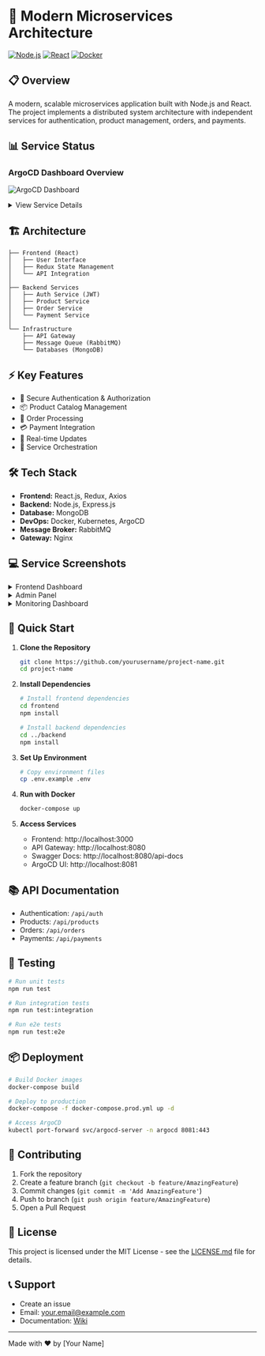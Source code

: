 # 🚀 Modern Microservices Architecture

[![Node.js](https://img.shields.io/badge/Node.js-18.x-green.svg)](https://nodejs.org/)
[![React](https://img.shields.io/badge/React-18.x-blue.svg)](https://reactjs.org/)
[![Docker](https://img.shields.io/badge/Docker-Latest-blue.svg)](https://www.docker.com/)

## 📋 Overview
A modern, scalable microservices application built with Node.js and React. The project implements a distributed system architecture with independent services for authentication, product management, orders, and payments.

## 📊 Service Status
### ArgoCD Dashboard Overview
![ArgoCD Dashboard](path/to/argocd-dashboard.png)
<details>
<summary>View Service Details</summary>

|
 Service 
|
 Status 
|
 Health 
|
|
---------
|
--------
|
---------
|
|
 Frontend 
|
!
[
Frontend Status
](
path/to/status-badge.svg
)
|
 🟢 
|
|
 Auth Service 
|
!
[
Auth Status
](
path/to/status-badge.svg
)
|
 🟢 
|
|
 Product Service 
|
!
[
Product Status
](
path/to/status-badge.svg
)
|
 🟢 
|
|
 Order Service 
|
!
[
Order Status
](
path/to/status-badge.svg
)
|
 🟢 
|
|
 Payment Service 
|
!
[
Payment Status
](
path/to/status-badge.svg
)
|
 🟢 
|

### Service Deployments
![Service Deployments](path/to/deployments.png)
*Real-time view of service deployments and health status*

### Resource Utilization
![Resource Usage](path/to/resources.png)
*Kubernetes cluster resource utilization*

</details>

## 🏗️ Architecture
```
├── Frontend (React)
│   ├── User Interface
│   ├── Redux State Management
│   └── API Integration
│
├── Backend Services
│   ├── Auth Service (JWT)
│   ├── Product Service
│   ├── Order Service
│   └── Payment Service
│
└── Infrastructure
    ├── API Gateway
    ├── Message Queue (RabbitMQ)
    └── Databases (MongoDB)
```

## ⚡ Key Features
- 🔐 Secure Authentication & Authorization
- 📦 Product Catalog Management
- 🛒 Order Processing
- 💳 Payment Integration
- 📡 Real-time Updates
- 🔄 Service Orchestration

## 🛠️ Tech Stack
- **Frontend:** React.js, Redux, Axios
- **Backend:** Node.js, Express.js
- **Database:** MongoDB
- **DevOps:** Docker, Kubernetes, ArgoCD
- **Message Broker:** RabbitMQ
- **Gateway:** Nginx

## 💻 Service Screenshots

<details>
<summary>Frontend Dashboard</summary>

![Frontend Dashboard](path/to/frontend.png)
*Main user interface showing product catalog*
</details>

<details>
<summary>Admin Panel</summary>

![Admin Panel](path/to/admin.png)
*Administrative interface for managing services*
</details>

<details>
<summary>Monitoring Dashboard</summary>

![Monitoring](path/to/monitoring.png)
*Grafana dashboard showing service metrics*
</details>

## 🚀 Quick Start

1. **Clone the Repository**
   ```bash
   git clone https://github.com/yourusername/project-name.git
   cd project-name
   ```

2. **Install Dependencies**
   ```bash
   # Install frontend dependencies
   cd frontend
   npm install

   # Install backend dependencies
   cd ../backend
   npm install
   ```

3. **Set Up Environment**
   ```bash
   # Copy environment files
   cp .env.example .env
   ```

4. **Run with Docker**
   ```bash
   docker-compose up
   ```

5. **Access Services**
   - Frontend: http://localhost:3000
   - API Gateway: http://localhost:8080
   - Swagger Docs: http://localhost:8080/api-docs
   - ArgoCD UI: http://localhost:8081

## 📚 API Documentation
- Authentication: `/api/auth`
- Products: `/api/products`
- Orders: `/api/orders`
- Payments: `/api/payments`

## 🧪 Testing
```bash
# Run unit tests
npm run test

# Run integration tests
npm run test:integration

# Run e2e tests
npm run test:e2e
```

## 📦 Deployment
```bash
# Build Docker images
docker-compose build

# Deploy to production
docker-compose -f docker-compose.prod.yml up -d

# Access ArgoCD
kubectl port-forward svc/argocd-server -n argocd 8081:443
```

## 🤝 Contributing
1. Fork the repository
2. Create a feature branch (`git checkout -b feature/AmazingFeature`)
3. Commit changes (`git commit -m 'Add AmazingFeature'`)
4. Push to branch (`git push origin feature/AmazingFeature`)
5. Open a Pull Request

## 📄 License
This project is licensed under the MIT License - see the [LICENSE.md](LICENSE.md) file for details.

## 📞 Support
- Create an issue
- Email: your.email@example.com
- Documentation: [Wiki](link-to-wiki)

---
Made with ❤️ by [Your Name]
